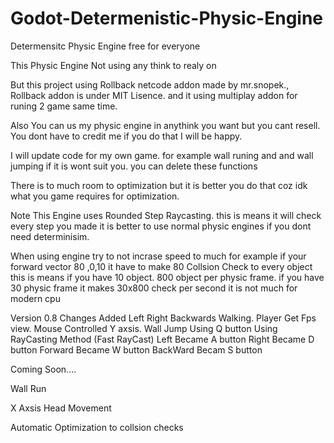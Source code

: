 # Godot-Determenistic-Physic-Engine
Determensitc Physic Engine free for everyone 


This Physic Engine Not using any think to realy on 

But this project using Rollback netcode addon made by mr.snopek.,
Rollback addon is under MIT Lisence.
and it using multiplay addon for runing 2 game same time.

Also You can us my physic engine in anythink you want but you cant resell.
You dont have to credit me if you do that I will be happy.

I will update code for my own game.
for example wall runing and and wall jumping if it is wont suit you. you can delete these functions

There is to much room to optimization but it is better you do that coz idk what you game requires for optimization.

Note This Engine uses Rounded Step Raycasting.
this is means it will check every step you made it is better to use normal physic engines if you dont need determinisim.

When using engine try to not incrase speed to much
for example if your forward vector 80 ,0,10
it have to make 80 Collsion Check to every object this is means if you have 10 object.
800 object per physic frame.
if you have 30 physic frame it makes 30x800 check per second it is not much for modern cpu

Version 0.8 Changes
Added Left Right Backwards Walking.
Player Get Fps view.
Mouse Controlled Y axsis.
Wall Jump Using Q button Using RayCasting Method (Fast RayCast)
Left Became A button
Right Became D button
Forward Became W button
BackWard Becam S button

Coming Soon....

Wall Run

X Axsis Head Movement

Automatic Optimization to collsion checks



